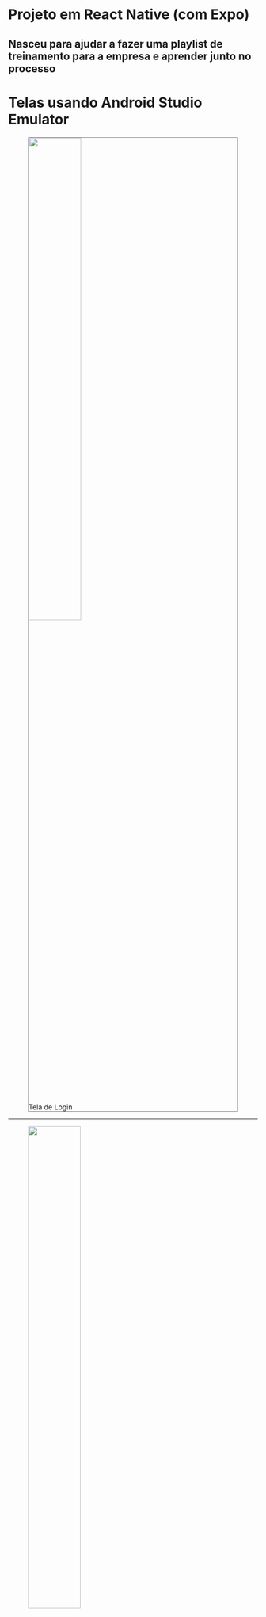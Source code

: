 # Projeto em React Native (com Expo)

## Nasceu para ajudar a fazer uma playlist de treinamento para a empresa e aprender junto no processo

# Telas usando Android Studio Emulator
<!-- ![Tela de Login](https://github.com/fpontef/gd7trainning-mobile/blob/main/screenshots/tela_login_1.png ) -->
<figure style="border: 1px solid gray";>
  <img src="https://github.com/fpontef/gd7trainning-mobile/blob/main/screenshots/tela_login_1.png" width="50%" height="50%">
  <figcaption>Tela de Login</figcaption>
</figure>

---

<figure>
  <img src="https://github.com/fpontef/gd7trainning-mobile/blob/main/screenshots/tela_login_2.png?raw=true" width="50%" height="50%">
  <figcaption>Tela de Login - Teclado com avançar sem impedir botão de entrada</figcaption>
</figure>


---


<figure>
  <img src="https://github.com/fpontef/gd7trainning-mobile/blob/main/screenshots/tela_lista_itens.png?raw=true" width="50%" height="50%">
  <figcaption>Tela de Listagem de Video</figcaption>
</figure>

---

<figure>
  <img src="https://github.com/fpontef/gd7trainning-mobile/blob/main/screenshots/tela_descri%C3%A7%C3%A3o_item.png?raw=true" width="50%" height="50%">
  <figcaption>Tela de Detalhes do Video</figcaption>
</figure>

---

<figure>
  <img src="https://github.com/fpontef/gd7trainning-mobile/blob/main/screenshots/tela_player_controle_nativo.png?raw=true" width="50%" height="50%">
  <figcaption>Tela de Player do Video - Controles Nativos</figcaption>
</figure>

---

<figure>
  <img src="https://github.com/fpontef/gd7trainning-mobile/blob/main/screenshots/tela_player_horizontal.png?raw=true" width="50%" height="50%">
  <figcaption>Tela de Player do Video - Horizontal</figcaption>
</figure>

# Observações:

```console
expo install expo-app-loading
npm i react-native-iphone-x-helper
```

```js
import { getStatusBarHeight } from 'react-native-iphone-x-helper'
header: {
...,
marginTop: getStatusBarHeight() + 26,
}
```

# Rotas:

```console
npm install @react-navigation/native
Installing dependencies into an Expo managed project#
expo install react-native-gesture-handler react-native-reanimated react-native-screens react-native-safe-area-context @react-native-community/masked-view

npm install @react-navigation/stack
```

# @expo/vector-icons@12.0.5 (JA VEM NO EXPO)

Visitar https://icons.expo.fyi/ pra encontrar algo que tenha interesse.

```js
import { ALGO } from @expo/vector-icons@12.0.5
```

# SVG no React Native:

```console
expo install react-native-svg
```

## Necessário também svg transform expo, p/ usar svg como componentes

```console
npm i -D react-native-svg-transformer
```

## Necessário criar um arquivo no Expo. Ler com cuidado pois tem muita instrução.

https://github.com/kristerkari/react-native-svg-transformer

## Depois é necessário criar um tipo em @types/svg.d.ts (ou no index.d.ts)

```js
declare module "\*.svg" {
import React from 'react';
import { SvgProps } from 'react-native-svg';
const content: React.FC<SvgProps>;
export default content;
}
```

# Form:

usando unform:
Apresenta erros do jsx, então uma solução possível (enquanto expo n atualizar pra react 17 ou mais novo)
// Sugeriram esse deu erro:
npm i @unform/core@2.1.3 @unform/mobile@2.1.3
//
npm i @unform/core@1.9.8 @unform/mobile@1.9.8
//
npm i @unform/core@latest @unform/mobile@latest

única solução foi:
ir até o package.json, alterar a versão do react e react-dom e dar um npm install pra atualizar tudo.
Environment:
"@unform/core": "^2.1.3",
"@unform/mobile": "^2.1.3",
"expo": "~41.0.1",
"react": "17.0.1",
"react-dom": "17.0.1",

# Altenativas para "form"

- Usando formatos de input pra texto e "botão" adaptado:
  https://reactnative.dev/docs/textinput
  https://reactnative.dev/docs/touchableopacity
- Ambos acima com Hooks
- É bom ver também: https://reactnative.dev/docs/handling-touches

# Typescript tips:

https://blog.echobind.com/react-with-typescript-components-as-function-declarations-vs-function-expressions-e433ac8d6938
https://github.com/typescript-cheatsheets/react

# Caso Localhost não funcione no emulador ANDROID

```console
adb reverse tcp:3333 tcp:3333
```

# Avaliando qual player de vídeo melhor adapta-se:

https://github.com/react-native-video/react-native-video
ou
expo-av: https://docs.expo.io/versions/latest/sdk/av/
expo install expo-av

# useCallback

// useCallback(fn, deps)
o useCallback no projeto é usado pra evitar a "recriação" desnecessária da função e re-renderizar os componentes desnecessariamente. Evita a FUNÇÃO recriada, vigiando-a. Função é memorizada.

// useMemo(() => fn, deps)
o useMemo não está no momento. No caso ele "memoriza" propriedades que não devem ser recalculadas toda vez que o componente é renderizado. É pra evitar a EXECUÇÃO DA FUNÇÃO memorizada ser repetida desnecessariamente, como um state de um filtro que se não for modificado, não vai atualizar o componente. O "valor" é memorizado.
https://stackoverflow.com/questions/66429202/what-are-production-use-cases-for-the-useref-usememo-usecallback-hooks
https://dmitripavlutin.com/dont-overuse-react-usecallback/
